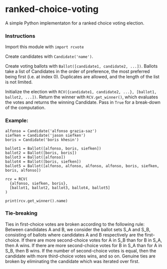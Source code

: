 # ranked-choice-voting
A simple Python implementaton for a ranked choice voting election.


### Instructions 

Import this module with `import rcvote`

Create candidates with `Candidate('name')`.

Create voting ballots with `Ballot([candidate1, candidate2, ...])`. Ballots take a list of Candidates in the order of preference, the most preferred being first (i.e. at index 0).
Duplicates are allowed, and the length of the list is not limited.

Initialize the election with `RCV({candidate1, candidate2, ...}, [ballot1, ballot2, ...])`. Return the winner with `RCV.get_winner()`, which evaluates the votes and returns the winning Candidate. Pass in `True` for a break-down of the computation.

### Example:
```
alfonso = Candidate('alfonso grazia-saz')
siefken = Candidate('jason siefken')
boris = Candidate('boris khesin')

ballot1 = Ballot([alfonso, boris, siefken])
ballot2 = Ballot([boris, boris])
ballot3 = Ballot([alfonso])
ballot4 = Ballot([boris, siefken])
ballot5 = Ballot([alfonso, alfonso, alfonso, alfonso, boris, siefken, boris, alfonso])

rcv = RCV(
  {alfonso, siefken, boris},
  [ballot1, ballot2, ballot3, ballot4, ballot5]
)

print(rcv.get_winner().name)
```

### Tie-breaking
Ties in first-choice votes are broken according to the following rule: Between candidates A and B, we consider the ballot sets S_A and S_B, consisting of ballots where candidates A and B respectively are the first-choice. If there are more second-choice votes for A in S_B than for B in S_A, then A wins. If there are more second-choice votes for B in S_A than for A in S_B, then B wins. If the number of second-choice votes is equal, then the candidate with more third-choice votes wins, and so on. Genuine ties are broken by eliminating the candidate which was iterated over first.